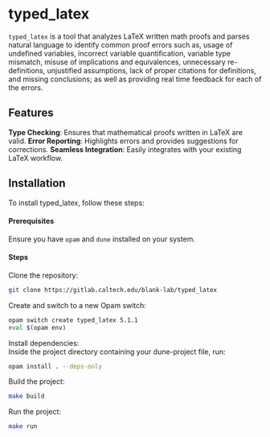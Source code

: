 # typed_latex

`typed_latex` is a tool that analyzes LaTeX written math proofs and parses natural language to identify common proof errors such as, usage of undefined variables, incorrect variable quantification, variable type mismatch, misuse of implications and equivalences, unnecessary re-definitions, unjustified assumptions, lack of proper citations for definitions, and missing conclusions; as well as providing real time feedback for each of the errors. 

## Features
**Type Checking**: Ensures that mathematical proofs written in LaTeX are valid.
**Error Reporting**: Highlights errors and provides suggestions for corrections.
**Seamless Integration**: Easily integrates with your existing LaTeX workflow.


## Installation
To install typed_latex, follow these steps:

#### Prerequisites
Ensure you have `opam` and `dune` installed on your system.

#### Steps
Clone the repository:
```sh
git clone https://gitlab.caltech.edu/blank-lab/typed_latex
```

Create and switch to a new Opam switch:
```sh
opam switch create typed_latex 5.1.1
eval $(opam env)
```

Install dependencies: <br>
Inside the project directory containing your dune-project file, run:
```sh
opam install . --deps-only
```

Build the project:
```sh
make build 
```
Run the project:
```sh
make run
```
